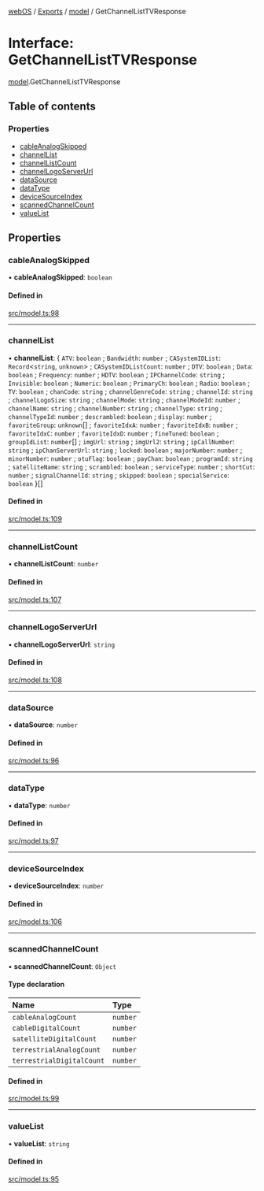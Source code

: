 [webOS](../README.md) / [Exports](../modules.md) / [model](../modules/model.md) / GetChannelListTVResponse

# Interface: GetChannelListTVResponse

[model](../modules/model.md).GetChannelListTVResponse

## Table of contents

### Properties

- [cableAnalogSkipped](model.GetChannelListTVResponse.md#cableanalogskipped)
- [channelList](model.GetChannelListTVResponse.md#channellist)
- [channelListCount](model.GetChannelListTVResponse.md#channellistcount)
- [channelLogoServerUrl](model.GetChannelListTVResponse.md#channellogoserverurl)
- [dataSource](model.GetChannelListTVResponse.md#datasource)
- [dataType](model.GetChannelListTVResponse.md#datatype)
- [deviceSourceIndex](model.GetChannelListTVResponse.md#devicesourceindex)
- [scannedChannelCount](model.GetChannelListTVResponse.md#scannedchannelcount)
- [valueList](model.GetChannelListTVResponse.md#valuelist)

## Properties

### cableAnalogSkipped

• **cableAnalogSkipped**: `boolean`

#### Defined in

[src/model.ts:98](https://github.com/Dabolus/webos-tv/blob/7abb5c9/src/model.ts#L98)

___

### channelList

• **channelList**: { `ATV`: `boolean` ; `Bandwidth`: `number` ; `CASystemIDList`: `Record`<`string`, `unknown`\> ; `CASystemIDListCount`: `number` ; `DTV`: `boolean` ; `Data`: `boolean` ; `Frequency`: `number` ; `HDTV`: `boolean` ; `IPChannelCode`: `string` ; `Invisible`: `boolean` ; `Numeric`: `boolean` ; `PrimaryCh`: `boolean` ; `Radio`: `boolean` ; `TV`: `boolean` ; `chanCode`: `string` ; `channelGenreCode`: `string` ; `channelId`: `string` ; `channelLogoSize`: `string` ; `channelMode`: `string` ; `channelModeId`: `number` ; `channelName`: `string` ; `channelNumber`: `string` ; `channelType`: `string` ; `channelTypeId`: `number` ; `descrambled`: `boolean` ; `display`: `number` ; `favoriteGroup`: `unknown`[] ; `favoriteIdxA`: `number` ; `favoriteIdxB`: `number` ; `favoriteIdxC`: `number` ; `favoriteIdxD`: `number` ; `fineTuned`: `boolean` ; `groupIdList`: `number`[] ; `imgUrl`: `string` ; `imgUrl2`: `string` ; `ipCallNumber`: `string` ; `ipChanServerUrl`: `string` ; `locked`: `boolean` ; `majorNumber`: `number` ; `minorNumber`: `number` ; `otuFlag`: `boolean` ; `payChan`: `boolean` ; `programId`: `string` ; `satelliteName`: `string` ; `scrambled`: `boolean` ; `serviceType`: `number` ; `shortCut`: `number` ; `signalChannelId`: `string` ; `skipped`: `boolean` ; `specialService`: `boolean`  }[]

#### Defined in

[src/model.ts:109](https://github.com/Dabolus/webos-tv/blob/7abb5c9/src/model.ts#L109)

___

### channelListCount

• **channelListCount**: `number`

#### Defined in

[src/model.ts:107](https://github.com/Dabolus/webos-tv/blob/7abb5c9/src/model.ts#L107)

___

### channelLogoServerUrl

• **channelLogoServerUrl**: `string`

#### Defined in

[src/model.ts:108](https://github.com/Dabolus/webos-tv/blob/7abb5c9/src/model.ts#L108)

___

### dataSource

• **dataSource**: `number`

#### Defined in

[src/model.ts:96](https://github.com/Dabolus/webos-tv/blob/7abb5c9/src/model.ts#L96)

___

### dataType

• **dataType**: `number`

#### Defined in

[src/model.ts:97](https://github.com/Dabolus/webos-tv/blob/7abb5c9/src/model.ts#L97)

___

### deviceSourceIndex

• **deviceSourceIndex**: `number`

#### Defined in

[src/model.ts:106](https://github.com/Dabolus/webos-tv/blob/7abb5c9/src/model.ts#L106)

___

### scannedChannelCount

• **scannedChannelCount**: `Object`

#### Type declaration

| Name | Type |
| :------ | :------ |
| `cableAnalogCount` | `number` |
| `cableDigitalCount` | `number` |
| `satelliteDigitalCount` | `number` |
| `terrestrialAnalogCount` | `number` |
| `terrestrialDigitalCount` | `number` |

#### Defined in

[src/model.ts:99](https://github.com/Dabolus/webos-tv/blob/7abb5c9/src/model.ts#L99)

___

### valueList

• **valueList**: `string`

#### Defined in

[src/model.ts:95](https://github.com/Dabolus/webos-tv/blob/7abb5c9/src/model.ts#L95)
